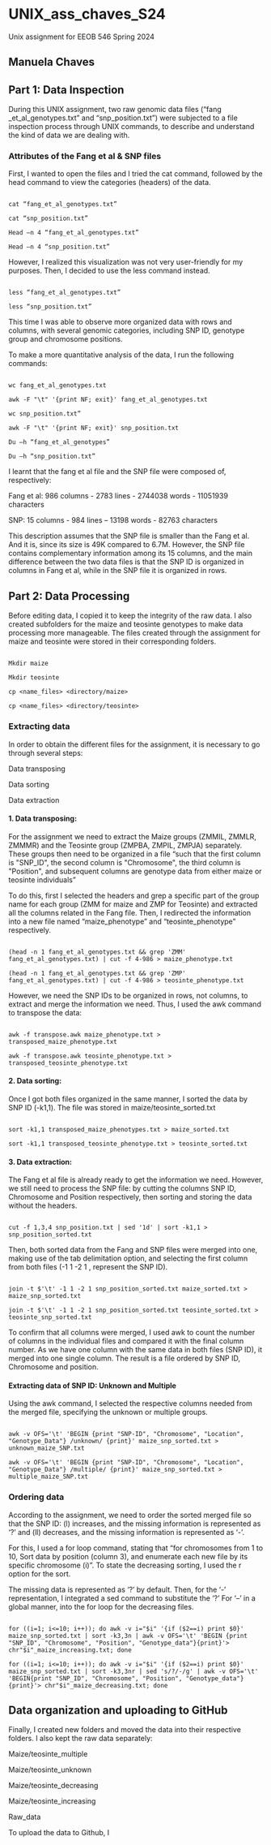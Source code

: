 # UNIX_ass_chaves_S24
Unix assignment for EEOB 546 Spring 2024
## Manuela Chaves  

## Part 1: Data Inspection 

During this UNIX assignment, two raw genomic data files (“fang _et_al_genotypes.txt” and “snp_position.txt”) were subjected to a file inspection process through UNIX commands, to describe and understand the kind of data we are dealing with.   

### Attributes of the Fang et al & SNP files 

First, I wanted to open the files and I tried the cat command, followed by the head command to view the categories (headers) of the data. 

``` 

cat “fang_et_al_genotypes.txt” 

cat “snp_position.txt” 

Head –n 4 “fang_et_al_genotypes.txt” 

Head –n 4 “snp_position.txt” 

``` 

However, I realized this visualization was not very user-friendly for my purposes. Then, I decided to use the less command instead. 

``` 

less “fang_et_al_genotypes.txt” 

less “snp_position.txt” 

``` 

This time I was able to observe more organized data with rows and columns, with several genomic categories, including SNP ID, genotype group and chromosome positions.  

To make a more quantitative analysis of the data, I run the following commands: 

``` 

wc fang_et_al_genotypes.txt 

awk -F "\t" '{print NF; exit}' fang_et_al_genotypes.txt 

wc snp_position.txt” 

awk -F "\t" '{print NF; exit}' snp_position.txt 

Du –h “fang_et_al_genotypes” 

Du –h “snp_position.txt” 

```  

I learnt that the fang et al file and the SNP file were composed of, respectively: 

Fang et al: 986 columns - 2783 lines - 2744038 words - 11051939 characters 

SNP: 15 columns - 984 lines – 13198 words - 82763 characters 

This description assumes that the SNP file is smaller than the Fang et al. And it is, since its size is 49K compared to 6.7M. However, the SNP file contains complementary information among its 15 columns, and the main difference between the two data files is that the SNP ID is organized in columns in Fang et al, while in the SNP file it is organized in rows.    

 

## Part 2: Data Processing 

Before editing data, I copied it to keep the integrity of the raw data. I also created subfolders for the maize and teosinte genotypes to make data processing more manageable. The files created through the assignment for maize and teosinte were stored in their corresponding folders.  

``` 

Mkdir maize  

Mkdir teosinte  

cp <name_files> <directory/maize> 

cp <name_files> <directory/teosinte> 

```  

### Extracting data  

In order to obtain the different files for the assignment, it is necessary to go through several steps: 

Data transposing 

Data sorting 

Data extraction 

#### 1. Data transposing: 

For the assignment we need to extract the Maize groups (ZMMIL, ZMMLR, ZMMMR) and the Teosinte group (ZMPBA, ZMPIL, ZMPJA) separately. These groups then need to be organized in a file “such that the first column is "SNP_ID", the second column is "Chromosome", the third column is "Position", and subsequent columns are genotype data from either maize or teosinte individuals” 

To do this, first I selected the headers and grep a specific part of the group name for each group (ZMM for maize and ZMP for Teosinte) and extracted all the columns related in the Fang file. Then, I redirected the information into a new file named “maize_phenotype” and “teosinte_phenotype” respectively.  

```  

(head -n 1 fang_et_al_genotypes.txt && grep 'ZMM' fang_et_al_genotypes.txt) | cut -f 4-986 > maize_phenotype.txt 

(head -n 1 fang_et_al_genotypes.txt && grep 'ZMP' fang_et_al_genotypes.txt) | cut -f 4-986 > teosinte_phenotype.txt 

``` 

However, we need the SNP IDs to be organized in rows, not columns, to extract and merge the information we need. Thus, I used the awk command to transpose the data: 

```  

awk -f transpose.awk maize_phenotype.txt > transposed_maize_phenotype.txt  

awk -f transpose.awk teosinte_phenotype.txt > transposed_teosinte_phenotype.txt 

``` 

#### 2. Data sorting: 

Once I got both files organized in the same manner, I sorted the data by SNP ID (-k1,1). The file was stored in maize/teosinte_sorted.txt 

```  

sort -k1,1 transposed_maize_phenotypes.txt > maize_sorted.txt 

sort -k1,1 transposed_teosinte_phenotype.txt > teosinte_sorted.txt  

``` 

#### 3. Data extraction: 

The Fang et al file is already ready to get the information we need. However, we still need to process the SNP file: by cutting the columns SNP ID, Chromosome and Position respectively, then sorting and storing the data without the headers.  

```  

cut -f 1,3,4 snp_position.txt | sed '1d' | sort -k1,1 > snp_position_sorted.txt  

``` 

Then, both sorted data from the Fang and SNP files were merged into one, making use of the tab delimitation option, and selecting the first column from both files (-1 1 -2 1 , represent the SNP ID). 

 ``` 

join -t $'\t' -1 1 -2 1 snp_position_sorted.txt maize_sorted.txt > maize_snp_sorted.txt 

join -t $'\t' -1 1 -2 1 snp_position_sorted.txt teosinte_sorted.txt > teosinte_snp_sorted.txt 

```  

To confirm that all columns were merged, I used awk to count the number of columns in the individual files and compared it with the final column number. As we have one column with the same data in both files (SNP ID), it merged into one single column. The result is a file ordered by SNP ID, Chromosome and position. 

#### Extracting data of SNP ID: Unknown and Multiple  

Using the awk command, I selected the respective columns needed from the merged file, specifying the unknown or multiple groups. 

```  

awk -v OFS='\t' 'BEGIN {print "SNP-ID", "Chromosome", "Location", "Genotype_Data"} /unknown/ {print}' maize_snp_sorted.txt > unknown_maize_SNP.txt 

awk -v OFS='\t' 'BEGIN {print "SNP-ID", "Chromosome", "Location", "Genotype_Data"} /multiple/ {print}' maize_snp_sorted.txt > multiple_maize_SNP.txt 

``` 

### Ordering data 

According to the assignment, we need to order the sorted merged file so that the SNP ID: (l) increases, and the missing information is represented as ‘?’ and (ll) decreases, and the missing information is represented as ‘-’.  

For this, I used a for loop command, stating that “for chromosomes from 1 to 10, Sort data by position (column 3), and enumerate each new file by its specific chromosome (i)”. To state the decreasing sorting, I used the r option for the sort. 

The missing data is represented as ‘?’ by default. Then, for the ‘-’ representation, I integrated a sed command to substitute the ‘?’ For ‘–’ in a global manner, into the for loop for the decreasing files. 

``` 

for ((i=1; i<=10; i++)); do awk -v i="$i" '{if ($2==i) print $0}' maize_snp_sorted.txt | sort -k3,3n | awk -v OFS='\t' 'BEGIN {print "SNP_ID", "Chromosome", "Position", "Genotype_data"}{print}'> chr"$i"_maize_increasing.txt; done 

for ((i=1; i<=10; i++)); do awk -v i="$i" '{if ($2==i) print $0}' maize_snp_sorted.txt | sort -k3,3nr | sed 's/?/-/g' | awk -v OFS='\t' 'BEGIN{print "SNP_ID", "Chromosome", "Position", "Genotype_data"}{print}'> chr"$i"_maize_decreasing.txt; done 

``` 

## Data organization and uploading to GitHub 

Finally, I created new folders and moved the data into their respective folders. I also kept the raw data separately:  

Maize/teosinte_multiple 

Maize/teosinte_unknown 

Maize/teosinte_decreasing 

Maize/teosinte_increasing 

Raw_data   

To upload the data to Github, I  
